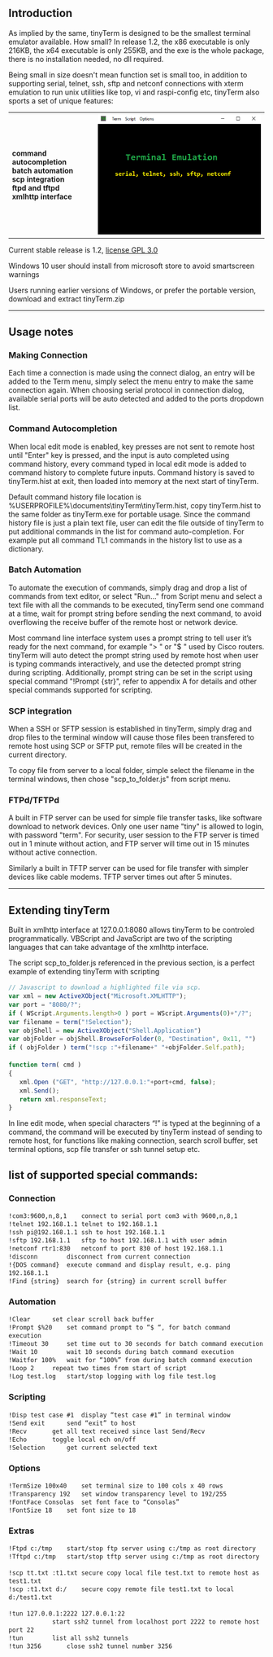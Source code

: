 ## Introduction

As implied by the same, tinyTerm is designed to be the smallest terminal emulator available. How small? In release 1.2, the x86 executable is only 216KB, the x64 executable is only 255KB, and the exe is the whole package, there is no installation needed, no dll required. 

Being small in size doesn't mean function set is small too, in addition to supporting serial, telnet, ssh, sftp and netconf connections with xterm emulation to run unix utilities like top, vi and raspi-config etc, tinyTerm also sports a set of unique features:
	
<table>
	<tr>
	    <td>
		<h4>command autocompletion<br>
		    batch automation<br>
		    scp integration<br>
		    ftpd and tftpd<br>
		    xmlhttp interface<br>
		</h4>
	    </td>
	    <td>
		<img src="tinyTerm.gif">
	    </td>
	</tr>
</table>

Current stable release is 1.2, [license GPL 3.0](../LICENSE)

Windows 10 user should install from microsoft store to avoid smartscreen warnings
	  
Users running earlier versions of Windows, or prefer the portable version, download and extract tinyTerm.zip

---

## Usage notes

### Making Connection
Each time a connection is made using the connect dialog, an entry will be added to the Term menu, simply select the menu entry to make the same connection again. When choosing serial protocol in connection dialog, available serial ports will be auto detected and added to the ports dropdown list.

### Command Autocompletion
When local edit mode is enabled, key presses are not sent to remote host until "Enter" key is pressed, and the input is auto completed using command history, every command typed in local edit mode is added to command history to complete future inputs. Command history is saved to tinyTerm.hist at exit, then loaded into memory at the next start of tinyTerm. 

Default command history file location is %USERPROFILE%\documents\tinyTerm\tinyTerm.hist, copy tinyTerm.hist to the same folder as tinyTerm.exe for portable usage. Since the command history file is just a plain text file, user can edit the file outside of tinyTerm to put additional commands in the list for command auto-completion. For example put all command TL1 commands in the history list to use as a dictionary.

### Batch Automation
To automate the execution of commands, simply drag and drop a list of commands from text editor, or select "Run..." from Script menu and select a text file with all the commands to be executed, tinyTerm send one command at a time, wait for prompt string before sending the next command, to avoid overflowing the receive buffer of the remote host or network device. 

Most command line interface system uses a prompt string to tell user it’s ready for the next command, for example "> " or "$ " used by Cisco routers. tinyTerm will auto detect the prompt string used by remote host when user is typing commands interactively, and use the detected prompt string during scripting. Additionally, prompt string can be set in the script using special command "!Prompt {str}", refer to appendix A for details and other special commands supported for scripting. 

### SCP integration
When a SSH or SFTP session is established in tinyTerm, simply drag and drop files to the terminal window will cause those files been transfered to remote host using SCP or SFTP put, remote files will be created in the current directory. 

To copy file from server to a local folder, simple select the filename in the terminal windows, then chose "scp_to_folder.js" from script menu. 

### FTPd/TFTPd
A built in FTP server can be used for simple file transfer tasks, like software download to network devices. Only one user name "tiny" is allowed to login, with password "term". For security, user session to the FTP server is timed out in 1 minute without action, and FTP server will time out in 15 minutes without active connection.

Similarly a built in TFTP server can be used for file transfer with simpler devices like cable modems. TFTP server times out after 5 minutes. 

---

## Extending tinyTerm

Built in xmlhttp interface at 127.0.0.1:8080 allows tinyTerm to be controled programmatically. VBScript and JavaScript are two of the scripting languages that can take advantage of the xmlhttp interface. 

The script scp_to_folder.js referenced in the previous section, is a perfect example of extending tinyTerm with scripting

```js
// Javascript to download a highlighted file via scp.
var xml = new ActiveXObject("Microsoft.XMLHTTP");
var port = "8080/?";
if ( WScript.Arguments.length>0 ) port = WScript.Arguments(0)+"/?";
var filename = term("!Selection");
var objShell = new ActiveXObject("Shell.Application")
var objFolder = objShell.BrowseForFolder(0, "Destination", 0x11, "")
if ( objFolder ) term("!scp :"+filename+" "+objFolder.Self.path);

function term( cmd )
{
   xml.Open ("GET", "http://127.0.0.1:"+port+cmd, false);
   xml.Send();
   return xml.responseText;
}
```

In line edit mode, when special characters “!” is typed at the beginning of a command, the command will be executed by tinyTerm instead of sending to remote host, for functions like making connection, search scroll buffer, set terminal options, scp file transfer or ssh tunnel setup etc. 

## list of supported special commands:

### Connection
    !com3:9600,n,8,1	connect to serial port com3 with 9600,n,8,1
    !telnet 192.168.1.1	telnet to 192.168.1.1
    !ssh pi@192.168.1.1	ssh to host 192.168.1.1
    !sftp 192.168.1.1	sftp to host 192.168.1.1 with user admin
    !netconf rtr1:830	netconf to port 830 of host 192.168.1.1
    !disconn		disconnect from current connection
    !{DOS command}	execute command and display result, e.g. ping 192.168.1.1
    !Find {string}	search for {string} in current scroll buffer

### Automation
    !Clear		set clear scroll back buffer
    !Prompt $%20	set command prompt to “$ “, for batch command execution
    !Timeout 30		set time out to 30 seconds for batch command execution
    !Wait 10		wait 10 seconds during batch command execution
    !Waitfor 100%	wait for “100%” from during batch command execution
    !Loop 2		repeat two times from start of script
    !Log test.log	start/stop logging with log file test.log

### Scripting
    !Disp test case #1	display “test case #1” in terminal window
    !Send exit		send “exit” to host
    !Recv		get all text received since last Send/Recv
    !Echo		toggle local ech on/off
    !Selection		get current selected text

### Options
    !TermSize 100x40	set terminal size to 100 cols x 40 rows
    !Transparency 192	set window transparency level to 192/255
    !FontFace Consolas	set font face to “Consolas”
    !FontSize 18	set font size to 18

### Extras
    !Ftpd c:/tmp	start/stop ftp server using c:/tmp as root directory
    !Tftpd c:/tmp	start/stop tftp server using c:/tmp as root directory

    !scp tt.txt :t1.txt	secure copy local file test.txt to remote host as test1.txt
    !scp :t1.txt d:/ 	secure copy remote file test1.txt to local d:/test1.txt

    !tun 127.0.0.1:2222 127.0.0.1:22 
    			start ssh2 tunnel from localhost port 2222 to remote host port 22
    !tun		list all ssh2 tunnels 
    !tun 3256		close ssh2 tunnel number 3256
